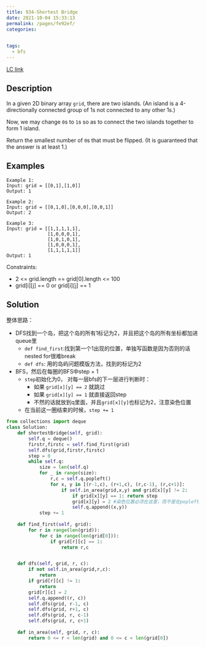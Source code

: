 ```yaml
---
title: 934-Shortest Bridge
date: 2021-10-04 15:33:13
permalink: /pages/fe92ef/
categories:
  

tags:
  - bfs
---
```

[LC link](https://leetcode.com/problems/shortest-bridge/)

## Description
In a given 2D binary array `grid`, there are two islands.  (An island is a 4-directionally connected group of 1s not connected to any other 1s.)

Now, we may change `0`s to `1`s so as to connect the two islands together to form 1 island.

Return the smallest number of `0`s that must be flipped.  (It is guaranteed that the answer is at least 1.)

## Examples
```
Example 1:
Input: grid = [[0,1],[1,0]]
Output: 1

Example 2:
Input: grid = [[0,1,0],[0,0,0],[0,0,1]]
Output: 2

Example 3:
Input: grid = [[1,1,1,1,1],
               [1,0,0,0,1],
               [1,0,1,0,1],
               [1,0,0,0,1],
               [1,1,1,1,1]]
Output: 1
```

Constraints:

- 2 <= grid.length == grid[0].length <= 100
- grid[i][j] == 0 or grid[i][j] == 1

## Solution
整体思路：
- DFS找到一个岛，把这个岛的所有1标记为2，并且把这个岛的所有坐标都加进queue里
  - `def find_first`:找到第一个1出现的位置，单独写函数是因为否则的话nested for很难break
  - `def dfs`: 用的岛屿问题模版方法，找到的标记为2
- BFS，然后在每圈的BFS中step + 1
  - `step`初始化为0， 对每一层bfs的下一层进行判断时：
    - 如果 `grid[x][y] == 2` 就跳过
    - 如果 `grid[x][y] == 1` 就直接返回step
    - 不然的话就放到q里面，并且`grid[x][y]`也标记为2，注意染色位置
  - 在当前这一圈结束的时候，`step += 1`
```python
from collections import deque
class Solution:
    def shortestBridge(self, grid):
        self.q = deque()
        firstr,firstc = self.find_first(grid)
        self.dfs(grid,firstr,firstc)
        step = 0
        while self.q:
            size = len(self.q)
            for _ in range(size):
                r,c = self.q.popleft()
                for x, y in [(r-1,c), (r+1,c), (r,c-1), (r,c+1)]:
                    if self.in_area(grid,x,y) and grid[x][y] != 2:
                        if grid[x][y] == 1: return step
                        grid[x][y] = 2 #染色位置必须在这里，而不是在popleft之后
                        self.q.append((x,y))
            step += 1
        
    def find_first(self, grid):
        for r in range(len(grid)):
            for c in range(len(grid[0])):
                if grid[r][c] == 1:
                    return r,c


    def dfs(self, grid, r, c):
        if not self.in_area(grid,r,c):
            return
        if grid[r][c] != 1:
            return
        grid[r][c] = 2
        self.q.append((r, c))
        self.dfs(grid, r-1, c)
        self.dfs(grid, r+1, c)
        self.dfs(grid, r, c-1)
        self.dfs(grid, r, c+1)
    
    def in_area(self, grid, r, c):
        return 0 <= r < len(grid) and 0 <= c < len(grid[0])
```

